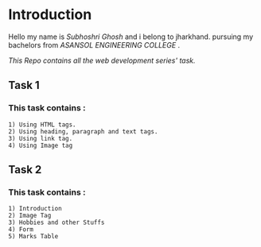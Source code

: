 # Introduction

Hello
my name is *Subhoshri Ghosh* and i belong to jharkhand.
pursuing my bachelors from *ASANSOL ENGINEERING COLLEGE* .  

*This Repo contains all the web development series' task.*  

## Task 1  

### This task contains :  
 
	1) Using HTML tags.
	2) Using heading, paragraph and text tags.
	3) Using link tag.
	4) Using Image tag
## Task 2

### This task contains :

	1) Introduction
	2) Image Tag
	3) Hobbies and other Stuffs
	4) Form
	5) Marks Table
